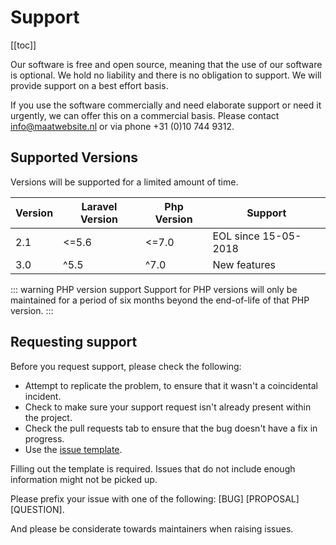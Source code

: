 # Support

[[toc]]

Our software is free and open source, meaning that the use of our software is optional. We hold no liability and there is no obligation to support. We will provide support on a best effort basis. 

If you use the software commercially and need elaborate support or need it urgently, we can offer this on a commercial basis. Please contact <info@maatwebsite.nl> or via phone +31 (0)10 744 9312.

## Supported Versions

Versions will be supported for a limited amount of time.

| Version | Laravel Version | Php Version | Support |
|---- |----|----|----|
| 2.1 | <=5.6 | <=7.0 | EOL since 15-05-2018 |
| 3.0 | ^5.5 |  ^7.0 | New features |

::: warning PHP version support
Support for PHP versions will only be maintained for a period of six months beyond the end-of-life of that PHP version.
:::


## Requesting support
Before you request support, please check the following:
* Attempt to replicate the problem, to ensure that it wasn't a coincidental incident.
* Check to make sure your support request isn't already present within the project.
* Check the pull requests tab to ensure that the bug doesn't have a fix in progress.
* Use the [issue template](https://github.com/Maatwebsite/Laravel-Excel/blob/3.0/.github/ISSUE_TEMPLATE.md).

Filling out the template is required. Issues that do not include enough information might not  be picked up.

Please prefix your issue with one of the following: [BUG] [PROPOSAL] [QUESTION].

And please be considerate towards maintainers when raising issues.

